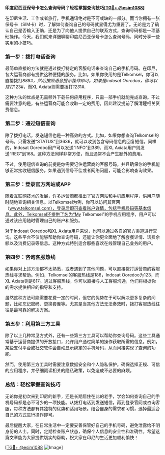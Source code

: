 **印度尼西亚保号卡怎么查询号码？轻松掌握查询技巧[[TG💪+ @esim1088](https://t.me/s/esim1088)]**

在印尼生活、工作或者旅行，手机通讯绝对是不可或缺的一部分。而当你拥有一张保号卡（SIM卡）时，了解如何查询自己的号码就显得尤为重要了。无论是为了确认自己是否输入正确，还是为了向他人提供自己的联系方式，查询号码都是一项基础操作。今天，我们就来详细聊聊印度尼西亚保号卡怎么查询号码，同时分享一些实用的小技巧。

### **第一步：拨打电话查询**
最简单直接的方法就是通过拨打特定的客服电话来查询自己的手机号码。在印尼，各大运营商都有提供这种便捷的服务。比如，如果你使用的是Telkomsel，你可以直接拨打*888#，然后按照语音提示操作即可。如果是Indosat Ooredoo，你可以拨打*123#，而XL Axiata则需要拨打*123*1#. 

这种方法的优点是无需额外下载任何应用程序，只需一部手机就能完成查询。不过需要注意的是，有些运营商可能会收取一定的费用，因此建议提前了解清楚相关资费信息。

### **第二步：通过短信查询**
除了拨打电话，发送短信也是一种高效的方式。比如，如果你想查询Telkomsel的号码，只需发送“STATUS”到3636，就可以收到包含号码信息的回复短信。同样的，Indosat Ooredoo用户可以发送“INFO”到389，而XL Axiata用户则发送“REG”到168。这种方法同样非常方便，而且通常不会产生额外的费用。

不过，使用短信查询的前提是你需要记住运营商的客服号码，并且确保你的手机能够正常接收短信服务。如果遇到信号不佳或者网络问题，可能会影响查询效果。

### **第三步：登录官方网站或APP**
随着互联网技术的发展，许多运营商都推出了官方网站和手机应用程序，供用户随时随地查询相关信息。以Telkomsel为例，你可以访问其官网（www.telkomsel.com），登录后即可查看账户详情，包括手机号码等基本信息。此外，Telkomsel还提供了名为“My Telkomsel”的手机应用程序，用户可以通过该应用随时管理自己的账户和服务。

对于Indosat Ooredoo和XL Axiata用户来说，也可以通过各自的官方渠道进行查询。这些平台不仅能够帮助你查询号码，还能让你更全面地了解套餐详情、话费余额以及消费记录等信息。这种方式特别适合那些喜欢在线管理自己业务的用户。

### **第四步：咨询客服热线**
如果你对上述方法都不太熟悉，或者遇到了其他问题，可以直接拨打运营商的客服热线寻求帮助。例如，Telkomsel的客服热线是188，Indosat Ooredoo为123，而XL Axiata则是817。通过客服热线，你可以直接与人工客服沟通，他们将根据你的需求提供相应的指导和支持。

虽然这种方法可能需要花费一定的时间，但它的优势在于可以解决更多复杂的问题，比如忘记密码、更换套餐等。尤其是当其他方法无法奏效时，拨打客服热线往往是最可靠的解决方案。

### **第五步：利用第三方工具**
除了以上几种常见方式外，还有一些第三方工具可以帮助你查询号码。这些工具通常基于运营商提供的开放接口，允许用户通过简单的操作获取所需的信息。例如，某些支付平台或社交软件会自动显示绑定的手机号码，从而间接实现了查询的功能。

然而，使用第三方工具时需要注意数据安全和个人隐私保护。确保选择正规、可信的应用程序，并仔细阅读相关的隐私政策，以免造成不必要的麻烦。

### **总结：轻松掌握查询技巧**
无论你是初次来到印尼的新手，还是长期居住在此的老手，学会如何查询自己的手机号码都是必不可少的一项技能。从拨打电话到发送短信，再到登录官网或咨询客服，每种方法都有其独特的优势和适用场景。结合自身的需求和习惯，选择最适合自己的方式进行操作即可。

最后提醒大家，在日常生活中一定要妥善保管好自己的手机号码，避免泄露给不明身份的人士。同时，定期检查账户状态，确保个人信息的安全性和准确性。希望这篇文章能为大家提供切实的帮助，祝大家在印尼的生活更加顺利愉快！

[[TG💪+ @esim1088](https://t.me/s/esim1088) ![Image](https://i.postimg.cc/4NQfJmqS/Snipaste-2025-05-13-00-14-12.png)]